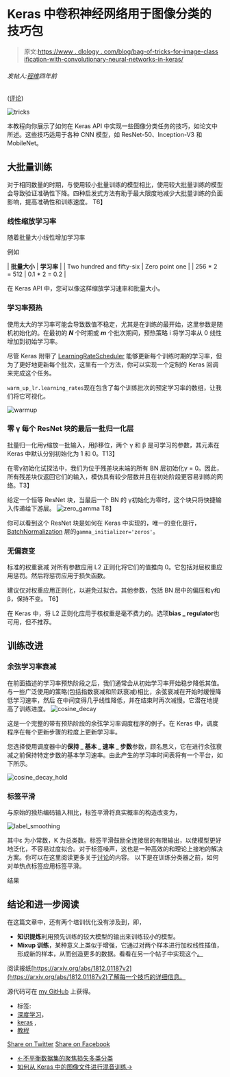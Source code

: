 # Keras 中卷积神经网络用于图像分类的技巧包

> 原文:[https://www . dlology . com/blog/bag-of-tricks-for-image-class ification-with-convolutionary-neural-networks-in-keras/](https://www.dlology.com/blog/bag-of-tricks-for-image-classification-with-convolutional-neural-networks-in-keras/)

###### 发帖人:[程维](/blog/author/Chengwei/)四年前

([评论](/blog/bag-of-tricks-for-image-classification-with-convolutional-neural-networks-in-keras/#disqus_thread))

![tricks](../Images/9e8a2a42e2002cea181441e898816cf2.png)

本教程向你展示了如何在 Keras API 中实现一些图像分类任务的技巧，如论文中所述。这些技巧适用于各种 CNN 模型，如 ResNet-50、Inception-V3 和 MobileNet。

## 大批量训练 

对于相同数量的时期，与使用较小批量训练的模型相比，使用较大批量训练的模型会导致验证准确性下降。四种启发式方法有助于最大限度地减少大批量训练的负面影响，提高准确性和训练速度。 T6】

### 线性缩放学习率 

随着批量大小线性增加学习率 

例如

| **批量大小** | **学习率** |
| Two hundred and fifty-six | Zero point one |
| 256 * 2 = 512 | 0.1 * 2 = 0.2 |

在 Keras API 中，您可以像这样缩放学习速率和批量大小。

### 学习率预热

使用太大的学习率可能会导致数值不稳定，尤其是在训练的最开始，这里参数是随机初始化的。在最初的 ***N*** 个时期或 ***m*** 个批次期间，预热策略 i 将学习率从 0 线性增加到初始学习率。 

尽管 Keras 附带了 [LearningRateScheduler](https://keras.io/callbacks/#learningratescheduler) 能够更新每个训练时期的学习率，但为了更好地更新每个批次，这里有一个方法，你可以实现一个定制的 Keras 回调来完成这个任务。

`warm_up_lr.learning_rates`现在包含了每个训练批次的预定学习率的数组，让我们将它可视化。

![warmup](../Images/10c5fc5a9b24efd5a6a366fc251e3384.png)

### 零 γ 每个 ResNet 块的最后一批归一化层

批量归一化用γ缩放一批输入，用β移位，两个 γ 和 β 是可学习的参数，其元素在 Keras 中默认分别初始化为 1 和 0。T13】

在零γ初始化试探法中，我们为位于残差块末端的所有 BN 层初始化γ = 0。因此，所有残差块仅返回它们的输入，模仿具有较少层数并且在初始阶段更容易训练的网络。T3】

给定一个恒等 ResNet 块，当最后一个 BN 的 γ初始化为零时，这个块只将快捷输入传递给下游层。 ![zero_gamma](../Images/4fd2dec3d3895a33f3435f967cce85ae.png)
T8】

你可以看到这个 ResNet 块是如何在 Keras 中实现的，唯一的变化是行， [BatchNormalization](https://keras.io/layers/normalization/#batchnormalization) 层的`gamma_initializer='zeros'`。

### 无偏衰变 

标准的权重衰减 对所有参数应用 L2 正则化将它们的值推向 0。它包括对层权重应用惩罚。然后将惩罚应用于损失函数。

建议仅对权重应用正则化，以避免过拟合。其他参数，包括 BN 层中的偏压和γ和β，保持不变。 T6】

在 Keras 中，将 L2 正则化应用于核权重是毫不费力的。选项**bias _ regulator**也可用，但不推荐。

## 训练改进

### 余弦学习率衰减 

在前面描述的学习率预热阶段之后，我们通常会从初始学习率开始稳步降低其值。与一些广泛使用的策略(包括指数衰减和阶跃衰减)相比，余弦衰减在开始时缓慢降低学习速率，然后
在中间变得几乎线性降低，并在结束时再次减慢。它潜在地提高了训练进度。
![cosine_decay](../Images/628b18afc8252b1aa5aab3f4a2a91469.png)

这是一个完整的带有预热阶段的余弦学习率调度程序的例子。在 Keras 中，调度程序在每个更新步骤的粒度上更新学习率。

您选择使用调度器中的**保持 _ 基本 _ 速率 _ 步数**参数，顾名思义，它在进行余弦衰减之前保持特定步数的基本学习速率。由此产生的学习率时间表将有一个平台，如下所示。

![cosine_decay_hold](../Images/6c8d0174ce44badfa390e34ff08c7599.png)

### 标签平滑

与原始的独热编码输入相比，标签平滑将真实概率的构造改变为，

![label_smoothing](../Images/d805cb6168aeb594869bcd73cdf4c1ed.png)

其中ε 为小常数，K 为总类数。标签平滑鼓励全连接层的有限输出，以使模型更好地泛化，不容易过度拟合。对于标签噪声，这也是一种高效的和理论上接地的解决方案。你可以在这里阅读更多关于[讨论](https://qr.ae/TUnRbn)的内容。 以下是在训练分类器之前，如何对单热点标签应用标签平滑。

结果

## 结论和进一步阅读

在这篇文章中，还有两个培训优化没有涉及到，即，

*   **知识提炼**利用预先训练的较大模型的输出来训练较小的模型。
*   **Mixup 训练**，某种意义上类似于增强，它通过对两个样本进行加权线性插值，形成新的样本，从而创造更多的数据。看看在另一个帖子中实现这个[。](https://www.dlology.com/blog/how-to-do-mixup-training-from-image-files-in-keras/)

阅读报纸[https://arxiv.org/abs/1812.01187v2](https://arxiv.org/abs/1812.01187v2)了解每一个技巧的详细信息。

源代码可在 [my GitHub](https://github.com/Tony607/Keras_Bag_of_Tricks) 上获得。

*   标签:
*   [深度学习](/blog/tag/deep-learning/)，
*   [keras](/blog/tag/keras/) ,
*   [教程](/blog/tag/tutorial/)

[Share on Twitter](https://twitter.com/intent/tweet?url=https%3A//www.dlology.com/blog/bag-of-tricks-for-image-classification-with-convolutional-neural-networks-in-keras/&text=Bag%20of%20Tricks%20for%20Image%20Classification%20with%20Convolutional%20Neural%20Networks%20in%20Keras) [Share on Facebook](https://www.facebook.com/sharer/sharer.php?u=https://www.dlology.com/blog/bag-of-tricks-for-image-classification-with-convolutional-neural-networks-in-keras/)

*   [←不平衡数据集的聚焦损失多类分类](/blog/multi-class-classification-with-focal-loss-for-imbalanced-datasets/)
*   [如何从 Keras 中的图像文件进行混音训练→](/blog/how-to-do-mixup-training-from-image-files-in-keras/)